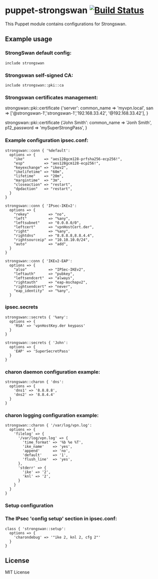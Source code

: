 # puppet-strongswan [![Build Status](https://travis-ci.org/CommanderK5/puppet-strongswan.svg?branch=master)](https://travis-ci.org/CommanderK5/puppet-strongswan)

This Puppet module contains configurations for Strongswan.
## Example usage

### StrongSwan default config:

```puppet
include strongswan
```

### Strongswan self-signed CA:

```puppet
include strongswan::pki::ca
```

### Strongswan certificates management:

strongswan::pki::certificate {'server':
  common_name => 'myvpn.local',
  san         => ['@strongswan-1','strongswan-1','192.168.33.42', '@192.168.33.42'],
}

strongswan::pki::certificate {'John Smith':
  common_name  => 'Jonh Smith',
  p12_password => 'mySuperStrongPass',
}

### Example configuration ipsec.conf:

```puppet
strongswan::conn { '%default':
  options => {
    "ike"         => "aes128gcm128-prfsha256-ecp256!",
    "esp"         => "aes128gcm128-ecp256!",
    "keyexchange" => "ikev2",
    "ikelifetime" => "60m",
    "lifetime"    => "20m",
    "margintime"  => "3m",
    "closeaction" => "restart",
    "dpdaction"   => "restart",
  }
}

strongswan::conn { 'IPsec-IKEv2':
  options => {
    "rekey"         => "no",
    "left"          => "%any",
    "leftsubnet"    => "0.0.0.0/0",
    "leftcert"      => "vpnHostCert.der",
    "right"         => "%any",
    "rightdns"      => "8.8.8.8,8.8.4.4",
    "rightsourceip" => "10.10.10.0/24",
    "auto"          => "add",
  }
}

strongswan::conn { 'IKEv2-EAP':
  options => {
    "also"          => "IPSec-IKEv2",
    "leftauth"      => "pubkey",
    "leftsendcert"  => "always",
    "rightauth"     => "eap-mschapv2",
    "rightsendcert" => "never",
    "eap_identity"  => "%any",
  }
```

### ipsec.secrets

```puppet
strongswan::secrets { '%any':
  options => {
    'RSA' => 'vpnHostKey.der keypass'
  }
}

strongswan::secrets { 'John':
  options => {
    'EAP' => 'SuperSecretPass'
  }
}
```

### charon daemon configuration example:

```puppet
strongswan::charon { 'dns':
  options => {
    'dns1' => '8.8.8.8',
    'dns2' => '8.8.4.4'
  }
}
```

### charon logging configuration example:

```puppet
strongswan::charon { '/var/log/vpn.log':
  options => {
    'filelog' => {
      '/var/log/vpn.log' => {
        'time_format' => '%b %e %T',
        'ike_name'    => 'yes',
        'append'      => 'no',
        'default'     => '1',
        'flush_line'  => 'yes',
      },
      'stderr' => {
        'ike' => '2',
        'knl' => '2',
      }
    }
  }
}
```

### Setup configuration

### The IPsec 'config setup' section in ipsec.conf:

```puppet
class { 'strongswan::setup':
  options => {
    'charondebug' => '"ike 2, knl 2, cfg 2"'
  }
}
```

## License

MIT License
